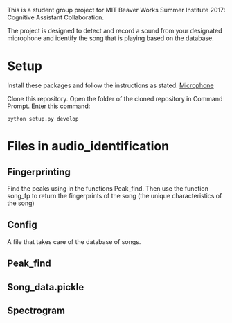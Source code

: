 This is a student group project for MIT Beaver Works Summer Institute 2017: Cognitive Assistant Collaboration.

The project is designed to detect and record a sound from your designated microphone and identify the song that is playing based on the database.

# Setup
Install these packages and follow the instructions as stated: [Microphone](https://github.com/LLCogWorks2017/Microphone)

Clone this repository.
Open the folder of the cloned repository in Command Prompt.
Enter this command:
```shell
python setup.py develop
```

# Files in audio_identification
## Fingerprinting
Find the peaks using in the functions Peak_find.
Then use the function song_fp to return the fingerprints of the song (the unique characteristics of the song)
## Config
A file that takes care of the database of songs.
## Peak_find
## Song_data.pickle
## Spectrogram
